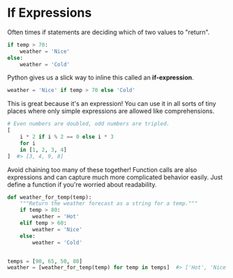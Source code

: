 # If Expressions

Often times if statements are deciding which of two values to "return".

```py
if temp > 70:
    weather = 'Nice'
else:
    weather = 'Cold'
```

Python gives us a slick way to inline this called an **if-expression**.

```py
weather = 'Nice' if temp > 70 else 'Cold'
```

This is great because it's an expression!
You can use it in all sorts of tiny places where only simple expressions are allowed like comprehensions.

```py
# Even numbers are doubled, odd numbers are tripled.
[
    i * 2 if i % 2 == 0 else i * 3
    for i
    in [1, 2, 3, 4]
]  #> [3, 4, 9, 8]
```

Avoid chaining too many of these together!
Function calls are also expressions and can capture much more complicated behavior easily.
Just define a function if you're worried about readability.

```py
def weather_for_temp(temp):
    """Return the weather forecast as a string for a temp."""
    if temp > 80:
        weather = 'Hot'
    elif temp > 60:
        weather = 'Nice'
    else:
        weather = 'Cold'


temps = [90, 65, 50, 80]
weather = [weather_for_temp(temp) for temp in temps]  #> ['Hot', 'Nice', 'Cold', 'Nice']
```

